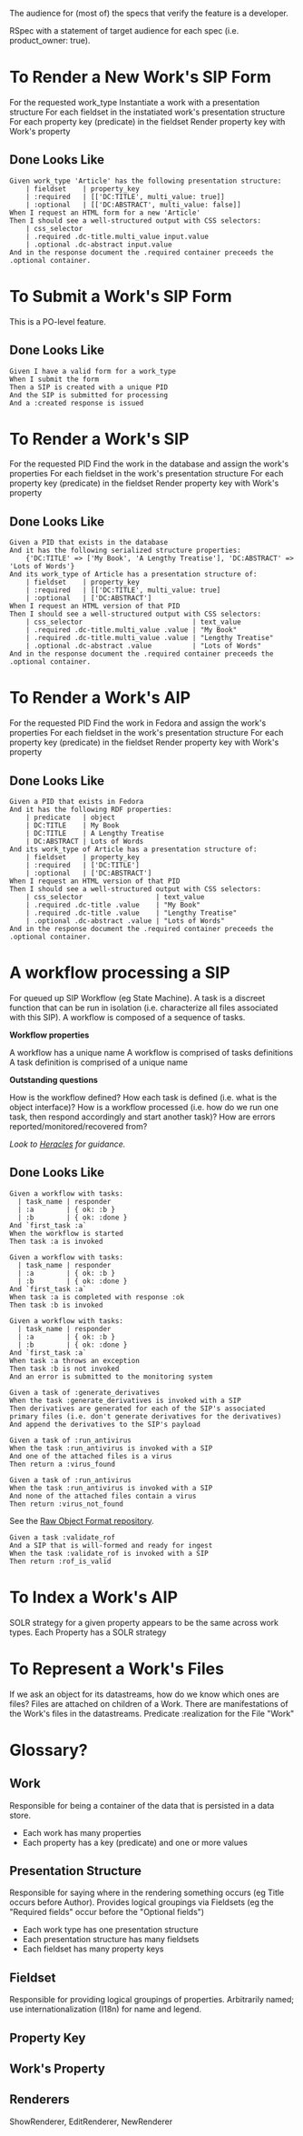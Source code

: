The audience for (most of) the specs that verify the feature is a developer.

RSpec with a statement of target audience for each spec (i.e. product_owner: true).

# To Render a New Work's SIP Form

For the requested work_type
  Instantiate a work with a presentation structure
For each fieldset in the instatiated work's presentation structure
  For each property key (predicate) in the fieldset
    Render property key with Work's property

## Done Looks Like

```gherkin
Given work_type 'Article' has the following presentation structure:
    | fieldset    | property_key
    | :required   | [['DC:TITLE', multi_value: true]]
    | :optional   | [['DC:ABSTRACT', multi_value: false]]
When I request an HTML form for a new 'Article'
Then I should see a well-structured output with CSS selectors:
    | css_selector
    | .required .dc-title.multi_value input.value
    | .optional .dc-abstract input.value
And in the response document the .required container preceeds the .optional container.
```

# To Submit a Work's SIP Form

This is a PO-level feature.

## Done Looks Like

```gherkin
Given I have a valid form for a work_type
When I submit the form
Then a SIP is created with a unique PID
And the SIP is submitted for processing
And a :created response is issued
```

# To Render a Work's SIP

For the requested PID
  Find the work in the database and assign the work's properties
For each fieldset in the work's presentation structure
  For each property key (predicate) in the fieldset
    Render property key with Work's property

## Done Looks Like

```gherkin
Given a PID that exists in the database
And it has the following serialized structure properties:
    {'DC:TITLE' => ['My Book', 'A Lengthy Treatise'], 'DC:ABSTRACT' => 'Lots of Words'}
And its work_type of Article has a presentation structure of:
    | fieldset    | property_key
    | :required   | [['DC:TITLE', multi_value: true]
    | :optional   | ['DC:ABSTRACT']
When I request an HTML version of that PID
Then I should see a well-structured output with CSS selectors:
    | css_selector                           | text_value
    | .required .dc-title.multi_value .value | "My Book"
    | .required .dc-title.multi_value .value | "Lengthy Treatise"
    | .optional .dc-abstract .value          | "Lots of Words"
And in the response document the .required container preceeds the .optional container.
```

# To Render a Work's AIP

For the requested PID
  Find the work in Fedora and assign the work's properties
For each fieldset in the work's presentation structure
  For each property key (predicate) in the fieldset
    Render property key with Work's property

## Done Looks Like

```gherkin
Given a PID that exists in Fedora
And it has the following RDF properties:
    | predicate   | object
    | DC:TITLE    | My Book
    | DC:TITLE    | A Lengthy Treatise
    | DC:ABSTRACT | Lots of Words
And its work_type of Article has a presentation structure of:
    | fieldset    | property_key
    | :required   | ['DC:TITLE']
    | :optional   | ['DC:ABSTRACT']
When I request an HTML version of that PID
Then I should see a well-structured output with CSS selectors:
    | css_selector                  | text_value
    | .required .dc-title .value    | "My Book"
    | .required .dc-title .value    | "Lengthy Treatise"
    | .optional .dc-abstract .value | "Lots of Words"
And in the response document the .required container preceeds the .optional container.
```

# A workflow processing a SIP

For queued up SIP Workflow (eg State Machine).
A task is a discreet function that can be run in isolation (i.e. characterize all files associated with this SIP).
A workflow is composed of a sequence of tasks.

**Workflow properties**

A workflow has a unique name
A workflow is comprised of tasks definitions
A task definition is comprised of a unique name

**Outstanding questions**

How is the workflow defined?
How each task is defined (i.e. what is the object interface)?
How is a workflow processed (i.e. how do we run one task, then respond accordingly and start another task)?
How are errors reported/monitored/recovered from?

*Look to [Heracles](https://github.com/ndlib/heracles) for guidance.*

## Done Looks Like

```gherkin
Given a workflow with tasks:
  | task_name | responder
  | :a        | { ok: :b }
  | :b        | { ok: :done }
And `first_task :a`
When the workflow is started
Then task :a is invoked
```

```gherkin
Given a workflow with tasks:
  | task_name | responder
  | :a        | { ok: :b }
  | :b        | { ok: :done }
And `first_task :a`
When task :a is completed with response :ok
Then task :b is invoked
```

```gherkin
Given a workflow with tasks:
  | task_name | responder
  | :a        | { ok: :b }
  | :b        | { ok: :done }
And `first_task :a`
When task :a throws an exception
Then task :b is not invoked
And an error is submitted to the monitoring system
```

```gherkin
Given a task of :generate_derivatives
When the task :generate_derivatives is invoked with a SIP
Then derivatives are generated for each of the SIP's associated primary files (i.e. don't generate derivatives for the derivatives)
And append the derivatives to the SIP's payload
```

```gherkin
Given a task of :run_antivirus
When the task :run_antivirus is invoked with a SIP
And one of the attached files is a virus
Then return a :virus_found
```

```gherkin
Given a task of :run_antivirus
When the task :run_antivirus is invoked with a SIP
And none of the attached files contain a virus
Then return :virus_not_found
```

See the [Raw Object Format repository](https://github.com/ndlib/rof).

```gherkin
Given a task :validate_rof
And a SIP that is will-formed and ready for ingest
When the task :validate_rof is invoked with a SIP
Then return :rof_is_valid
```

# To Index a Work's AIP

SOLR strategy for a given property appears to be the same across work types.
Each Property has a SOLR strategy

# To Represent a Work's Files

If we ask an object for its datastreams, how do we know which ones are files?
Files are attached on children of a Work.
There are manifestations of the Work's files in the datastreams.
Predicate :realization for the File "Work"

# Glossary?

## Work

Responsible for being a container of the data that is persisted in a data store.

* Each work has many properties
* Each property has a key (predicate) and one or more values

## Presentation Structure

Responsible for saying where in the rendering something occurs (eg Title occurs before Author).
Provides logical groupings via Fieldsets (eg the "Required fields" occur before the "Optional fields")

* Each work type has one presentation structure
* Each presentation structure has many fieldsets
* Each fieldset has many property keys

## Fieldset

Responsible for providing logical groupings of properties.
Arbitrarily named; use internationalization (I18n) for name and legend.

## Property Key

## Work's Property

## Renderers

ShowRenderer, EditRenderer, NewRenderer
